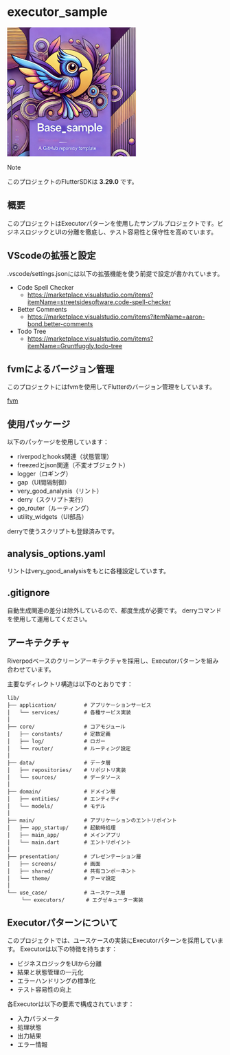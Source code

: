 # executor_sample

<img src="thumbnail/base_sample_thumbnail.png" width="300">

> [!NOTE]
>  このプロジェクトのFlutterSDKは **3.29.0** です。

## 概要
このプロジェクトはExecutorパターンを使用したサンプルプロジェクトです。ビジネスロジックとUIの分離を徹底し、テスト容易性と保守性を高めています。

## VScodeの拡張と設定

.vscode/settings.jsonには以下の拡張機能を使う前提で設定が書かれています。
- Code Spell Checker
  - https://marketplace.visualstudio.com/items?itemName=streetsidesoftware.code-spell-checker
- Better Comments
  - https://marketplace.visualstudio.com/items?itemName=aaron-bond.better-comments
- Todo Tree
  - https://marketplace.visualstudio.com/items?itemName=Gruntfuggly.todo-tree

## fvmによるバージョン管理

このプロジェクトにはfvmを使用してFlutterのバージョン管理をしています。

[fvm](https://pub.dev/packages/fvm)

## 使用パッケージ

以下のパッケージを使用しています：
  - riverpodとhooks関連（状態管理）
  - freezedとjson関連（不変オブジェクト）
  - logger（ロギング）
  - gap（UI間隔制御）
  - very_good_analysis（リント）
  - derry（スクリプト実行）
  - go_router（ルーティング）
  - utility_widgets（UI部品）

derryで使うスクリプトも登録済みです。

## analysis_options.yaml

リントはvery_good_analysisをもとに各種設定しています。

## .gitignore

自動生成関連の差分は除外しているので、都度生成が必要です。
derryコマンドを使用して運用してください。

## アーキテクチャ

Riverpodベースのクリーンアーキテクチャを採用し、Executorパターンを組み合わせています。

主要なディレクトリ構造は以下のとおりです：

```
lib/
├── application/         # アプリケーションサービス
│   └── services/        # 各種サービス実装
│
├── core/                # コアモジュール
│   ├── constants/       # 定数定義
│   ├── log/             # ロガー
│   └── router/          # ルーティング設定
│
├── data/                # データ層
│   ├── repositories/    # リポジトリ実装
│   └── sources/         # データソース
│
├── domain/              # ドメイン層
│   ├── entities/        # エンティティ
│   └── models/          # モデル
│
├── main/                # アプリケーションのエントリポイント
│   ├── app_startup/     # 起動時処理
│   ├── main_app/        # メインアプリ
│   └── main.dart        # エントリポイント
│
├── presentation/        # プレゼンテーション層
│   ├── screens/         # 画面
│   ├── shared/          # 共有コンポーネント
│   └── theme/           # テーマ設定
│
└── use_case/            # ユースケース層
　   └── executors/       # エグゼキューター実装
```

## Executorパターンについて

このプロジェクトでは、ユースケースの実装にExecutorパターンを採用しています。
Executorは以下の特徴を持ちます：

- ビジネスロジックをUIから分離
- 結果と状態管理の一元化
- エラーハンドリングの標準化
- テスト容易性の向上

各Executorは以下の要素で構成されています：
- 入力パラメータ
- 処理状態
- 出力結果
- エラー情報

